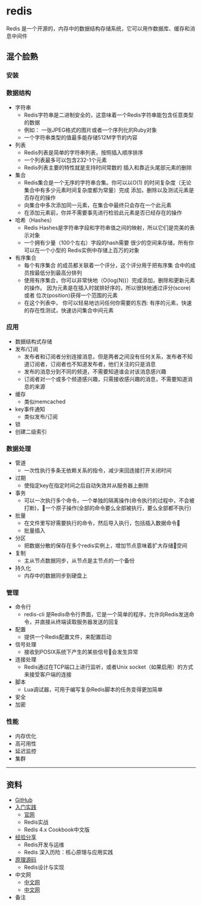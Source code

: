 #   redis

Redis 是一个开源的，内存中的数据结构存储系统，它可以用作数据库、缓存和消息中间件

##  混个脸熟



### 安装

### 数据结构
-   字符串
    -   Redis字符串是二进制安全的，这意味着一个Redis字符串能包含任意类型的数据
    -   例如： 一张JPEG格式的图片或者一个序列化的Ruby对象
    -   一个字符串类型的值最多能存储512M字节的内容
-   列表
    -   Redis列表是简单的字符串列表，按照插入顺序排序
    -   一个列表最多可以包含232-1个元素
    -   Redis列表主要的特性就是支持时间常数的 插入和靠近头尾部元素的删除
-   集合
    -   Redis集合是一个无序的字符串合集。你可以以O(1) 的时间复杂度（无论集合中有多少元素时间复杂度都为常量）完成 添加，删除以及测试元素是否存在的操作
    -   向集合中多次添加同一元素，在集合中最终只会存在一个此元素
    -   在添加元素前，你并不需要事先进行检验此元素是否已经存在的操作
-   哈希（Hashes）
    -   Redis Hashes是字符串字段和字符串值之间的映射，所以它们是完美的表示对象
    -   一个拥有少量（100个左右）字段的hash需要 很少的空间来存储，所有你可以在一个小型的 Redis实例中存储上百万的对象
-   有序集合
    -   每个有序集合 的成员都关联着一个评分，这个评分用于把有序集 合中的成员按最低分到最高分排列
    -   使用有序集合，你可以非常快地（O(log(N))）完成添加，删除和更新元素的操作。 因为元素是在插入时就排好序的，所以很快地通过评分(score)或者 位次(position)获得一个范围的元素
    -   在这个列表中， 你可以轻易地访问任何你需要的东西: 有序的元素，快速的存在性测试，快速访问集合中间元素

### 应用
-   数据结构式存储
-   发布/订阅
    -   发布者和订阅者分别连接消息，但是两者之间没有任何关系，发布者不知道订阅者，订阅者也不知道发布者，他们关注的只是消息
    -   发布的消息分到不同的频道，不需要知道谁会对该消息感兴趣
    -   订阅者对一个或多个频道感兴趣，只需接收感兴趣的消息，不需要知道消息的来源
-   缓存
    -   类似memcached
-   key事件通知
    -   类似发布/订阅
-   锁
-   创建二级索引

### 数据处理
-   管道
    -   一次性执行多条无依赖关系的指令，减少来回连接打开关闭时间
-   过期
    -   使指定key在指定时间之后自动失效并从服务器上删除
-   事务
    -   可以一次执行多个命令，一个单独的隔离操作(命令执行的过程中，不会被打断)，一个原子操作(全部的命令要么全部被执行，要么全部都不执行)
-   批量
    -   在文件里写好需要执行的命令，然后导入执行，包括插入数据命令
    -   批量插入
-   分区
    -   把数据分散的保存在多个redis实例上，增加节点意味着扩大存储空间
-   复制
    -   主从节点数据同步，从节点是主节点的一个备份
-   持久化
    -   内存中的数据同步到硬盘上

### 管理
-   命令行
    -   redis-cli 是Redis命令行界面，它是一个简单的程序，允许向Redis发送命令，并直接从终端读取服务器发送的回复
-   配置
    -   提供一个Redis配置文件，来配置启动
-   信号处理
    -   接收到POSIX系统下产生的某些信号会发生异常
-   连接处理
    -   Redis通过在TCP端口上进行监听，或者Unix socket（如果启用）的方式来接受客户端的连接
-   脚本
    -   Lua调试器，可用于编写复杂Redis脚本的任务变得更加简单
-   安全
-   加密

### 性能
-   内存优化
-   高可用性
-   延迟监控
-   集群

----

##  资料
-   [GitHub](https://github.com/antirez/redis)
-   [入门实践](action/README.md)
    -   [官网](https://redis.io)
    -   Redis实战
    -   Redis 4.x Cookbook中文版
-   [经验分享](experience/REAMDE.md)
    -   Redis开发与运维
    -   Redis 深入历险：核心原理与应用实践
-   [原理源码](source/README.md)
    -   Redis设计与实现
-   中文网
    -   [中文网](http://www.redis.cn/)
    -   [中文网](http://www.redis.net.cn/)
-   备注